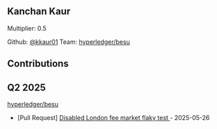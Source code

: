 
## Kanchan Kaur
Multiplier: 0.5

Github: [@kkaur01](https://github.com/kkaur01)
Team: [hyperledger/besu](https://github.com/hyperledger/besu)


## Contributions

## Q2 2025


[hyperledger/besu](https://github.com/hyperledger/besu)
* [Pull Request] [Disabled London fee market flaky test ](https://github.com/hyperledger/besu/pull/8692) - 2025-05-26
